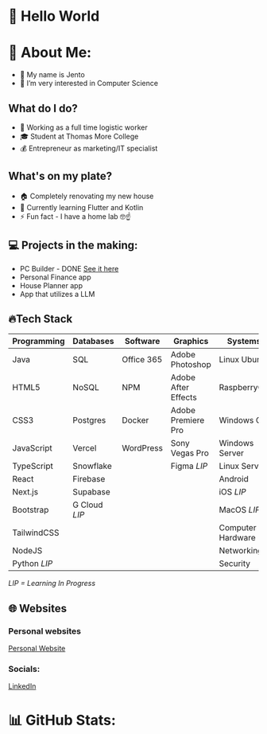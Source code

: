 # 👋 Hello World



# 🤵 About Me:
- 🙋 My name is Jento
- 👀 I’m very interested in Computer Science

## What do I do?
- 🏢 Working as a full time logistic worker
- 🎓 Student at Thomas More College
- 💰 Entrepreneur as marketing/IT specialist

## What's on my plate?
- 🏠 Completely renovating my new house
- 🌱 Currently learning Flutter and Kotlin
- ⚡️ Fun fact - I have a home lab 🤓☝️


## 💻 Projects in the making:
- PC Builder - DONE [See it here](https://github.com/JentoP/pc-builder-app)
- Personal Finance app
- House Planner app
- App that utilizes a LLM


## 🔥Tech Stack
| **Programming**    | **Databases**    | **Software**         | **Graphics**              | **Systems**             |
|--------------------|------------------|----------------------|---------------------------|-------------------------|
| Java               | SQL              | Office 365           | Adobe Photoshop           | Linux Ubuntu            |
| HTML5              | NoSQL            | NPM                  | Adobe After Effects       | RaspberryOS             |
| CSS3               | Postgres         | Docker               | Adobe Premiere Pro        | Windows OS              |
| JavaScript         | Vercel           | WordPress            | Sony Vegas Pro            | Windows Server          |
| TypeScript         | Snowflake        |                      | Figma    *LIP*            | Linux Server            |
| React              | Firebase         |                      |                           | Android                 |
| Next.js            | Supabase         |                      |                           | iOS     *LIP*           |
| Bootstrap          | G Cloud    *LIP* |                      |                           | MacOS   *LIP*           |
| TailwindCSS        |                  |                      |                           | Computer Hardware       |
| NodeJS             |                  |                      |                           | Networking              |
| Python     *LIP*   |                  |                      |                           | Security                |

*LIP = Learning In Progress*


## 🌐 Websites
### Personal websites
[Personal Website](https://jentopieters.be)

### Socials:
[LinkedIn](https://www.linkedin.com/in/pietersj/)

# 📊 GitHub Stats:
